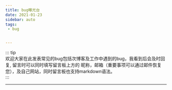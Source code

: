 ```yaml
---
title: bug曝光台  
date: 2021-01-23  
sidebar: auto  
tags:
 - bug


---
```


::: tip  
欢迎大家在此发表常见的bug包括次博客及工作中遇到的bug，我看到后会及时回复, 留言时可以同时填写留言板上方的 昵称，邮箱（重要事项可以通过邮件恢复您），及自己网站，同时留言板也支持markdown语法。  
:::

---